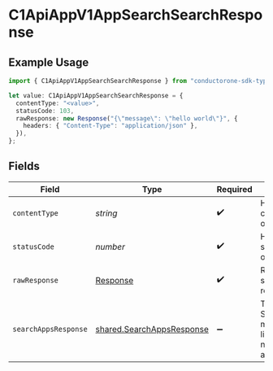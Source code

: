 # C1ApiAppV1AppSearchSearchResponse

## Example Usage

```typescript
import { C1ApiAppV1AppSearchSearchResponse } from "conductorone-sdk-typescript/sdk/models/operations";

let value: C1ApiAppV1AppSearchSearchResponse = {
  contentType: "<value>",
  statusCode: 103,
  rawResponse: new Response("{\"message\": \"hello world\"}", {
    headers: { "Content-Type": "application/json" },
  }),
};
```

## Fields

| Field                                                                                        | Type                                                                                         | Required                                                                                     | Description                                                                                  |
| -------------------------------------------------------------------------------------------- | -------------------------------------------------------------------------------------------- | -------------------------------------------------------------------------------------------- | -------------------------------------------------------------------------------------------- |
| `contentType`                                                                                | *string*                                                                                     | :heavy_check_mark:                                                                           | HTTP response content type for this operation                                                |
| `statusCode`                                                                                 | *number*                                                                                     | :heavy_check_mark:                                                                           | HTTP response status code for this operation                                                 |
| `rawResponse`                                                                                | [Response](https://developer.mozilla.org/en-US/docs/Web/API/Response)                        | :heavy_check_mark:                                                                           | Raw HTTP response; suitable for custom response parsing                                      |
| `searchAppsResponse`                                                                         | [shared.SearchAppsResponse](../../../sdk/models/shared/searchappsresponse.md)                | :heavy_minus_sign:                                                                           | The SearchAppsResponse message contains a list of results and a nextPageToken if applicable. |